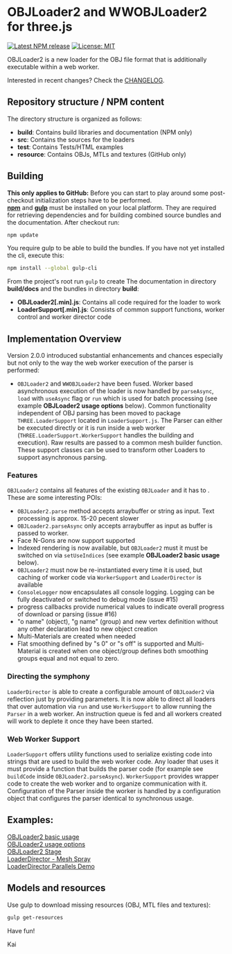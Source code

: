 OBJLoader2 and WWOBJLoader2 for three.js
===

[![Latest NPM release](https://img.shields.io/npm/v/wwobjloader2.svg)](https://www.npmjs.com/package/wwobjloader2)
[![License: MIT](https://img.shields.io/badge/License-MIT-yellow.svg)](https://github.com/kaisalmen/WWOBJLoader/blob/master/LICENSE)

OBJLoader2 is a new loader for the OBJ file format that is additionally executable within a web worker.

Interested in recent changes? Check the [CHANGELOG](CHANGELOG.md).

## Repository structure / NPM content
The directory structure is organized as follows:
- **build**: Contains build libraries and documentation (NPM only)
- **src**: Contains the sources for the loaders
- **test**: Contains Tests/HTML examples
- **resource**: Contains OBJs, MTLs and textures (GitHub only)

## Building
**This only applies to GitHub:** Before you can start to play around some post-checkout initialization steps have to be performed.<br>
**[npm](https://nodejs.org)** and **[gulp](http://gulpjs.com/)** must be installed on your local platform. They are required for retrieving dependencies and for building combined source bundles and the documentation. 
After checkout run:<br>
```bash
npm update
```

You require gulp to be able to build the bundles. If you have not yet installed the cli, execute this:<br>
```bash
npm install --global gulp-cli
```

From the project's root run `gulp` to create The documentation in directory **build/docs** and the bundles in directory **build**:
 - **OBJLoader2[.min].js**: Contains all code required for the loader to work
 - **LoaderSupport[.min].js**: Consists of common support functions, worker control and worker director code


## Implementation Overview
Version 2.0.0 introduced substantial enhancements and chances especially but not only to the way the web worker execution of the parser is performed:
- `OBJLoader2` and `WWOBJLoader2` have been fused. Worker based asynchronous execution of the loader is now handled by `parseAsync`, `load` with `useAsync` flag or `run` which is used for batch processing (see example **OBJLoader2 usage options** below). Common functionality independent of OBJ parsing has been moved to package `THREE.LoaderSupport` located in `LoaderSupport.js`. The Parser can either be executed directly or it is run inside a web worker (`THREE.LoaderSupport.WorkerSupport` handles the building and execution). Raw results are passed to a common mesh builder function. These support classes can be used to transform other Loaders to support asynchronous parsing. 

### Features
`OBJLoader2` contains all features of the existing `OBJLoader` and it has to . These are some interesting POIs:
- `OBJLoader2.parse` method accepts arraybuffer or string as input. Text processing is approx. 15-20 pecent slower
- `OBJLoader2.parseAsync` only accepts arraybuffer as input as buffer is passed to worker.
- Face N-Gons are now support supported
- Indexed rendering is now available, but `OBJLoader2` must it must be switched on via `setUseIndices` (see example **OBJLoader2 basic usage** below).
- `OBJLoader2` must now be re-instantiated every time it is used, but caching of worker code via `WorkerSupport` and `LoaderDirector` is available
- `ConsoleLogger` now encapsulates all console logging. Logging can be fully deactivated or switched to debug mode (issue #15)
- progress callbacks provide numerical values to indicate overall progress of download or parsing (issue #16) 
- "o name" (object), "g name" (group) and new vertex definition without any other declaration lead to new object creation
- Multi-Materials are created when needed
- Flat smoothing defined by "s 0" or "s off" is supported and Multi-Material is created when one object/group defines both smoothing groups equal and not equal to zero.


### Directing the symphony
`LoaderDirector` is able to create a configurable amount of `OBJLoader2` via reflection just by providing parameters. It is now able to direct all loaders that over automation via `run` and use `WorkerSupport` to allow running the `Parser` in a web worker. An instruction queue is fed and all workers created will work to deplete it once they have been started.


### Web Worker Support
`LoaderSupport` offers utility functions used to serialize existing code into strings that are used to build the web worker code. Any loader that uses it must provide a function that builds the parser code (for example see `buildCode` inside `OBJLoader2.parseAsync`). `WorkerSupport` provides wrapper code to create the web worker and to organize communication with it. Configuration of the Parser inside the worker is handled by a configuration object that configures the parser identical to synchronous usage.

## Examples:
[OBJLoader2 basic usage](https://kaisalmen.de/proto/test/objloader2/main.src.html)<br>
[OBJLoader2 usage options](https://kaisalmen.de/proto/test/wwobjloader2/main.src.html)<br>
[OBJLoader2 Stage](https://kaisalmen.de/proto/test/wwobjloader2stage/main.src.html)<br>
[LoaderDirector - Mesh Spray](https://kaisalmen.de/proto/test/meshspray/main.src.html)<br>
[LoaderDirector Parallels Demo](https://kaisalmen.de/proto/test/wwparallels/main.src.html)<br>

## Models and resources

Use gulp to download missing resources (OBJ, MTL files and textures):
```bash
gulp get-resources
```

Have fun!

Kai

